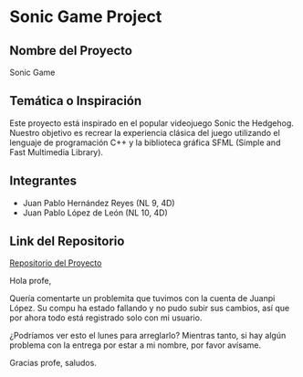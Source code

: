 # Sonic Game Project

## Nombre del Proyecto
Sonic Game

## Temática o Inspiración
Este proyecto está inspirado en el popular videojuego Sonic the Hedgehog. Nuestro objetivo es recrear la experiencia clásica del juego utilizando el lenguaje de programación C++ y la biblioteca gráfica SFML (Simple and Fast Multimedia Library).

## Integrantes
- Juan Pablo Hernández Reyes (NL 9, 4D)
- Juan Pablo López de León (NL 10, 4D)

## Link del Repositorio
[Repositorio del Proyecto](https://github.com/mcarrillo-cedi/SFML-test.git)

Hola profe,

Quería comentarte un problemita que tuvimos con la cuenta de Juanpi López. Su compu ha estado fallando y no pudo subir sus cambios, así que por ahora todo está registrado solo con mi usuario.

¿Podríamos ver esto el lunes para arreglarlo? Mientras tanto, si hay algún problema con la entrega por estar a mi nombre, por favor avísame.

Gracias profe, saludos.

